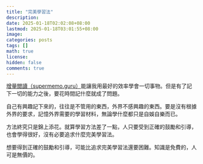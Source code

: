 ```yaml
---
title: "完美學習法"
description: 
date: 2025-01-18T02:02:08+08:00
lastmod: 2025-01-18T03:01:55+08:00
image: 
categories: posts
tags: []
math: true
license: 
hidden: false
comments: true
---
```


[增量閲讀（supermemo.guru）](https://supermemo.guru/wiki/Incremental_reading)能讓我用最好的效率學會一切事物。但是有了記下一切的能力之後，要花時間記什麼就成了問題。

自己有興趣記下來的，往往是不管用的東西，外界不感興趣的東西。要是沒有根據外界的要求，記憶外界需要的學習材料，無論學什麼都只是自娛自樂而已。

方法終究只是錦上添花。就算學習方法差了一點，人只要受到正確的鼓勵和引導，也會學得很好，沒有必要追求什麼完美學習法。

想要得到正確的鼓勵和引導，可能比追求完美學習法還要困難。知識是免費的，人可是無價的。

